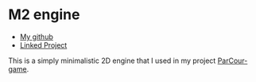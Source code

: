# M2 engine
 - [My github](https://github.com/MalyshevMS)
 - [Linked Project](https://github.com/MalyshevMS/Parcour-game)

This is a simply minimalistic 2D engine that I used in my project <a href="">ParCour-game</a>.